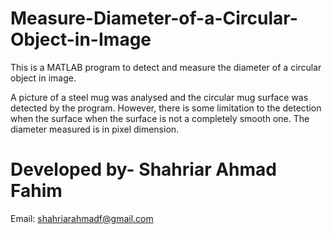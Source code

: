 # Measure-Diameter-of-a-Circular-Object-in-Image
This is a MATLAB program to detect and measure the diameter of a circular object in image.

A picture of a steel mug was analysed and the circular mug surface was detected by the program. However, there is some limitation to the detection when the surface
when the surface is not a completely smooth one. The diameter measured is in pixel dimension.

# Developed by- Shahriar Ahmad Fahim
Email: shahriarahmadf@gmail.com
